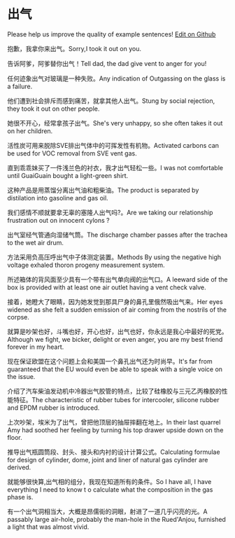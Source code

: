 # 出气

Please help us improve the quality of example sentences! [Edit on Github](https://github.com/jiyushe/jiyu-example-sentence-source/blob/main/chinese/chuqi_1.md)

<p><span class="chinese">抱歉，我拿你来出气。</span><span class="english">Sorry,I took it out on you.</span></p>

<p><span class="chinese">告诉阿爹，阿爹替你出气！</span><span class="english">Tell dad, the dad give vent to anger for you!</span></p>

<p><span class="chinese">任何迹象出气对玻璃是一种失败。</span><span class="english">Any indication of Outgassing on the glass is a failure.</span></p>

<p><span class="chinese">他们遭到社会排斥而感到痛苦，就拿其他人出气。</span><span class="english">Stung by social rejection, they took it out on other people.</span></p>

<p><span class="chinese">她很不开心，经常拿孩子出气。</span><span class="english">She's very unhappy, so she often takes it out on her children.</span></p>

<p><span class="chinese">活性炭可用来脱除SVE排出气体中的可挥发性有机物。</span><span class="english">Activated carbons can be used for VOC removal from SVE vent gas.</span></p>

<p><span class="chinese">直到乖乖妹买了一件浅兰色的衬衣，我才出气轻松一些。</span><span class="english">I was not comfortable until GuaiGuain bought a light-green shirt.</span></p>

<p><span class="chinese">这种产品是用蒸馏分离出气油和粗柴油。</span><span class="english">The product is separated by distilation into gasoline and gas oil.</span></p>

<p><span class="chinese">我们感情不顺就要拿无辜的塞隆人出气吗?。</span><span class="english">Are we taking our relationship frustration out on innocent cylons ?</span></p>

<p><span class="chinese">出气室经气管通向湿储气筒。</span><span class="english">The discharge chamber passes after the trachea to the wet air drum.</span></p>

<p><span class="chinese">方法采用负高压呼出气中子体测定装置。</span><span class="english">Methods By using the negative high voltage exhaled thoron progeny measurement system.</span></p>

<p><span class="chinese">所述箱体的背风面至少具有一个带有出气单向阀的出气口。</span><span class="english">A leeward side of the box is provided with at least one air outlet having a vent check valve.</span></p>

<p><span class="chinese">接着，她瞪大了眼睛，因为她发觉到那具尸身的鼻孔里俄然吸出气来。</span><span class="english">Her eyes widened as she felt a sudden emission of air coming from the nostrils of the corpse.</span></p>

<p><span class="chinese">就算是吵架也好，斗嘴也好，开心也好，出气也好，你永远是我心中最好的死党。</span><span class="english">Although we fight, we bicker, delight or even anger, you are my best friend forever in my heart.</span></p>

<p><span class="chinese">现在保证欧盟在这个问题上会和美国一个鼻孔出气还为时尚早。</span><span class="english">It's far from guaranteed that the EU would even be able to speak with a single voice on the issue.</span></p>

<p><span class="chinese">介绍了汽车柴油发动机中冷器出气胶管的特点，比较了硅橡胶与三元乙丙橡胶的性能特征。</span><span class="english">The characteristic of rubber tubes for intercooler, silicone rubber and EPDM rubber is introduced.</span></p>

<p><span class="chinese">上次吵架，埃米为了出气，曾把他顶层的抽屉摔翻在地上。</span><span class="english">In their last quarrel Amy had soothed her feeling by turning his top drawer upside down on the floor.</span></p>

<p><span class="chinese">推导出气瓶圆筒段、封头、接头和内衬的设计计算公式。</span><span class="english">Calculating formulae for design of cylinder, dome, joint and liner of natural gas cylinder are derived.</span></p>

<p><span class="chinese">就能够很快算,出气相的组分，我现在知道所有的条件。</span><span class="english">So I have all, I have everything I need to know t o calculate what the composition in the gas phase is.</span></p>

<p><span class="chinese">有一个出气洞相当大，大概是昂儒街的洞眼，射进了一道几乎闪亮的光。</span><span class="english">A passably large air-hole, probably the man-hole in the Rued'Anjou, furnished a light that was almost vivid.</span></p>

